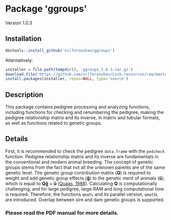 # Package 'ggroups'

Version 1.0.3

## Installation

```r
devtools::install_github('nilforooshan/ggroups')
```

Alternatively:

```r
installer = file.path(tempdir(), 'ggroups_1.0.3.tar.gz')
download.file('https://github.com/nilforooshan/Link-resources/raw/master/link_resources/ggroups_1.0.3.tar.gz', destfile=installer)
install.packages(installer, repos=NULL, type='source')
```

## Description

This package contains pedigree processing and analyzing functions, including functions for checking and renumbering the pedigree, making the pedigree relationship matrix and its inverse, in matrix and tubular formats, as well as functions related to genetic groups.

## Details

First, it is recommended to check the pedigree `data.frame` with the `pedcheck` function. Pedigree relationship matrix and its inverse are fundamentals in the conventional and modern animal breeding. The concept of genetic groups stems from the fact that not all the unknown parents are of the same genetic level. The genetic group contribution matrix (**Q**) is required to weight and add genetic group effects (**ĝ**) to the genetic merit of animals (**û**), which is equal to **Qĝ** + **û** ([Quaas, 1988](https://doi.org/10.3168/jds.S0022-0302(88)79691-5)). Calculating **Q** is computationally challenging, and for large pedigree, large RAM and long computational time is required. Therefore, the functions `qmatL` and its parallel version, `qmatXL` are introduced. Overlap between sire and dam genetic groups is supported.

### Please read the PDF manual for more details.
